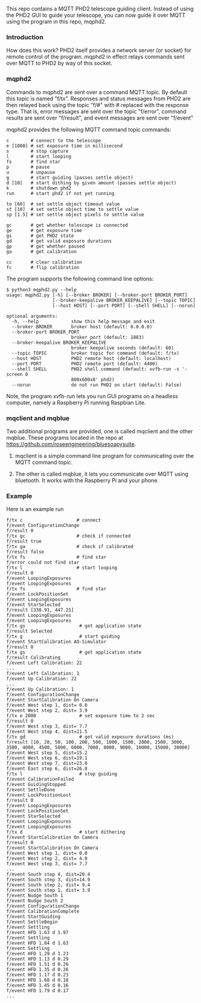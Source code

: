 This repo contains a MQTT PHD2 telescope 
guiding client.
Instead of using the PHD2 GUI to guide your telescope, you
can now guide it over MQTT using the program in this repo, mqphd2.  

### Introduction

How does this work?  PHD2 itself provides a network server (or socket)
for remote control of the program.  mqphd2 in effect relays commands 
sent over MQTT to PHD2 by way of this socket.

### mqphd2

Commands to mqphd2 are sent over a command MQTT topic.  By default
this topic is named "f/tx".  Responses and status messages
from PHD2 are then relayed back using the topic "f/#" with 
\# replaced with the response type.  That is, error messages are sent over 
the topic "f/error", command results are sent over "f/result", and 
event messages are sent over "f/event"

mqphd2 provides the following MQTT command topic commands:

```
c        # connect to the telescope
e [1000] # set exposure time in millisecond
s        # stop capture
l        # start looping
fs       # find star
p        # pause
u        # unpause
g        # start guiding (passes settle object)
d [10]   # start dithing by given amount (passes settle object)
k        # shutdown phd2
run      # start phd2 if not yet running

to [60]  # set settle object timeout value
st [10]  # set settle object time to settle value
sp [1.5] # set settle object pixels to settle value

gc       # get whether telescope is connected
ge       # get exposure time
gs       # get PHD2 state
gd       # get valid exposure durations
gp       # get whether paused
ga       # get calibration

cc       # clear calibration
fc       # flip calibration
```

The program supports the following command line options:


```
$ python3 mqphd2.py --help
usage: mqphd2.py [-h] [--broker BROKER] [--broker-port BROKER_PORT]
                 [--broker-keepalive BROKER_KEEPALIVE] [--topic TOPIC]
                 [--host HOST] [--port PORT] [--shell SHELL] [--norun]

optional arguments:
  -h, --help            show this help message and exit
  --broker BROKER       broker host (default: 0.0.0.0)
  --broker-port BROKER_PORT
                        broker port (default: 1883)
  --broker-keepalive BROKER_KEEPALIVE
                        broker keepalive seconds (default: 60)
  --topic TOPIC         broker topic for command (default: f/tx)
  --host HOST           PHD2 remote host (default: localhost)
  --port PORT           PHD2 remote port (default: 4400)
  --shell SHELL         PHD2 shell command (default: xvfb-run -s '-screen 0
                        800x600x8' phd2)
  --norun               do not run PHD2 on start (default: False)
```


Note, the program xvfb-run lets you run GUI programs on a
headless computer, namely a Raspberry Pi running Raspbian Lite.

### mqclient and mqblue

Two additional programs are provided, one is called 
mqclient and the other mqblue.  These programs located in
the repo at https://github.com/roseengineering/bluesoapysuite.

1. mqclient is a simple command line program for communicating
over the MQTT command topic.

2. The other is called mqblue, it lets you communicate over
MQTT using bluetooth.  It works with the Raspberry Pi
and your phone.

### Example

Here is an example run

```
f/tx c                    # connect
f/event ConfigurationChange
f/result 0
f/tx gc                   # check if connected
f/result true
f/tx ga                   # check if calibrated
f/result false
f/tx fs                   # find star
f/error could not find star
f/tx l                    # start looping
f/result 0
f/event LoopingExposures
f/event LoopingExposures
f/tx fs                   # find star
f/event LockPositionSet
f/event LoopingExposures
f/event StarSelected
f/result [338.91, 447.21]
f/event LoopingExposures
f/event LoopingExposures
f/tx gs                    # get application state
f/result Selected
f/tx g                     # start guiding
f/event StartCalibration AO-Simulator
f/result 0
f/tx gs                    # get application state
f/result Calibrating
f/event Left Calibration: 22
...
f/event Left Calibration: 1
f/event Up Calibration: 22
...
f/event Up Calibration: 1
f/event ConfigurationChange
f/event StartCalibration On Camera
f/event West step 1, dist= 0.0
f/event West step 2, dist= 3.9
f/tx e 2000                # set exposure time to 2 sec
f/result 0
f/event West step 3, dist= 7.7
f/event West step 4, dist=11.5
f/tx gd                    # get valid exposure durations (ms)
f/result [10, 20, 50, 100, 200, 500, 1000, 1500, 2000, 2500, 3000, 3500, 4000, 4500, 5000, 6000, 7000, 8000, 9000, 10000, 15000, 30000]
f/event West step 5, dist=15.2
f/event West step 6, dist=19.1
f/event West step 7, dist=23.0
f/event East step 6, dist=26.8
f/tx l                     # stop guiding
f/event CalibrationFailed
f/event GuidingStopped
f/event SettleDone
f/event LockPositionLost
f/result 0
f/event LoopingExposures
f/event LockPositionSet
f/event StarSelected
f/event LoopingExposures
f/event LoopingExposures
f/tx d                     # start dithering
f/event StartCalibration On Camera
f/result 0
f/event StartCalibration On Camera
f/event West step 1, dist= 0.0
f/event West step 2, dist= 4.0
f/event West step 3, dist= 7.7
...
f/event South step 4, dist=20.4
f/event South step 3, dist=14.9
f/event South step 2, dist= 9.4
f/event South step 1, dist= 3.9
f/event Nudge South 1
f/event Nudge South 2
f/event ConfigurationChange
f/event CalibrationComplete
f/event StartGuiding
f/event SettleBegin
f/event Settling
f/event HFD 1.63 d 1.97
f/event Settling
f/event HFD 1.84 d 1.63
f/event Settling
f/event HFD 1.29 d 1.23
f/event HFD 1.13 d 0.29
f/event HFD 1.51 d 0.26
f/event HFD 1.35 d 0.26
f/event HFD 1.17 d 0.23
f/event HFD 1.68 d 0.18
f/event HFD 1.45 d 0.16
f/event HFD 1.79 d 0.17
...
```


